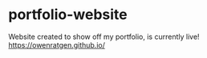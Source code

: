 # portfolio-website
Website created to show off my portfolio, is currently live! https://owenratgen.github.io/
